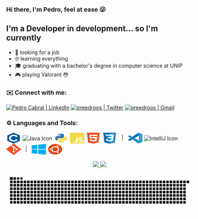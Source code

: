 ### Hi there, I'm Pedro, feel at ease 😜


<!-- ABOUT -->
## I'm a Developer in development... so I'm currently

- 👀 looking for a job
- 🤓 learning everything
- 🎓 graduating with a bachelor's degree in computer science at UNIP
- 🎮 playing Valorant 😳


<!-- SOCIAL MEDIAS -->
### ✉️ Connect with me:

[<img alt="Pedro Cabral | LinkedIn" src="https://img.shields.io/badge/-LinkedIn-%230077B5?style=for-the-badge&logo=linkedin&logoColor=white" />][linkedin]
[<img alt="preedroos | Twitter" src="https://img.shields.io/badge/-Twitter-%230077B5?style=for-the-badge&logo=twitter&logoColor=white" />][twitter]
[<img alt="preedroos | Gmail" src="https://img.shields.io/badge/Gmail-D14836?style=for-the-badge&logo=gmail&logoColor=white" />][gmail]


<!-- LANGUAGES AND TOOLS -->
### ⚙️ Languages and Tools:

<section>
  <img align="center" alt="C Icon" height="30" width="40" src="https://github.com/devicons/devicon/blob/master/icons/c/c-plain.svg">
  <img align="center" alt="Java Icon" height="30" width="40" src="https://cdn.jsdelivr.net/gh/devicons/devicon/icons/java/java-original-wordmark.svg">
  <img align="center" alt="Python Icon" height="30" width="40" src="https://raw.githubusercontent.com/devicons/devicon/master/icons/python/python-original.svg">
  <img align="center" alt="Js Icon" height="30" width="40" src="https://raw.githubusercontent.com/devicons/devicon/master/icons/javascript/javascript-plain.svg">
  <img align="center" alt="HTML Icon" height="30" width="40" src="https://raw.githubusercontent.com/devicons/devicon/master/icons/html5/html5-original.svg">
  <img align="center" alt="CSS Icon" height="30" width="40" src="https://raw.githubusercontent.com/devicons/devicon/master/icons/css3/css3-original.svg">
  <span> &nbsp; | &nbsp; </span>
  <img align="center" alt="VSCode Icon" height="30" width="40" src="https://github.com/devicons/devicon/blob/master/icons/vscode/vscode-original.svg">
  <img align="center" alt="IntelliJ Icon" height="30" width="40" src="https://upload.wikimedia.org/wikipedia/commons/9/9c/IntelliJ_IDEA_Icon.svg">
  <img align="center" alt="Git Icon" height="30" width="40" src="https://github.com/devicons/devicon/blob/master/icons/git/git-original.svg">
  <span> &nbsp; | &nbsp; </span>
  <img align="center" alt="Windows Icon" height="30" width="40" src="https://github.com/devicons/devicon/blob/master/icons/windows8/windows8-original.svg">
  <img align="center" alt="Ubuntu Icon" height="30" width="40" src="https://github.com/devicons/devicon/blob/master/icons/ubuntu/ubuntu-plain.svg">
</section>

<br />

<!-- STATUS -->
<section align="center">
  <a href="https://github.com/Preedroos">
  <img height="150em" src="https://github-readme-stats.vercel.app/api?username=Preedroos&show_icons=true&theme=dark&include_all_commits=true&count_private=true"/>
  <img height="150em" src="https://github-readme-stats.vercel.app/api/top-langs/?username=Preedroos&layout=compact&langs_count=7&theme=dark"/>
</section>


<!-- HEATMAP SNAKE -->
<section align="center">
  
  ![Snake animation](https://github.com/Preedroos/Preedroos/blob/output/github-contribution-grid-snake.svg)
  
</section>


<!-- REFERENCES -->
[linkedin]: https://www.linkedin.com/in/pedropfcabral
[twitter]: https://twitter.com/preedroos
[gmail]: mailto:preedroos@gmail.com
